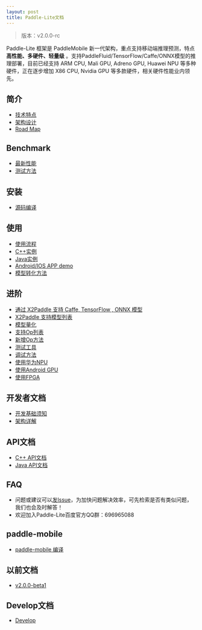 ```yaml
---
layout: post
title: Paddle-Lite文档
---
```


> 版本：v2.0.0-rc

Paddle-Lite 框架是 PaddleMobile 新一代架构，重点支持移动端推理预测，特点**高性能、多硬件、轻量级** 。支持PaddleFluid/TensorFlow/Caffe/ONNX模型的推理部署，目前已经支持 ARM CPU, Mali GPU, Adreno GPU, Huawei NPU 等多种硬件，正在逐步增加 X86 CPU, Nvidia GPU 等多款硬件，相关硬件性能业内领先。


## 简介

- [技术特点]({{site.baseurl}}/v2.0.0-rc/tech_highlights)
- [架构设计]({{site.baseurl}}/v2.0.0-rc/architecture)
- [Road Map]({{site.baseurl}}/v2.0.0-rc/roadmap)

## Benchmark

- [最新性能]({{site.baseurl}}/v2.0.0-rc/benchmark)
- [测试方法]({{site.baseurl}}/v2.0.0-rc/benchmark_tools)

## 安装

- [源码编译]({{site.baseurl}}/v2.0.0-rc/source_compile)

## 使用

- [使用流程]({{site.baseurl}}/v2.0.0-rc/tutorial)
- [C++实例]({{site.baseurl}}/v2.0.0-rc/cpp_demo)
- [Java实例]({{site.baseurl}}/v2.0.0-rc/java_demo)
- [Android/IOS APP demo](https://github.com/PaddlePaddle/Paddle-Lite-Demo)
- [模型转化方法]({{site.baseurl}}/v2.0.0-rc/model_optimize_tool)

## 进阶

- [通过 X2Paddle 支持 Caffe, TensorFlow , ONNX 模型]({{site.baseurl}}/v2.0.0-rc/x2paddle)
- [X2Paddle 支持模型列表]({{site.baseurl}}/v2.0.0-rc/x2paddle_models_doc)
- [模型量化]({{site.baseurl}}/v2.0.0-rc/model_quantization)
- [支持Op列表]({{site.baseurl}}/v2.0.0-rc/support_operation_list)
- [新增Op方法]({{site.baseurl}}/v2.0.0-rc/add_new_operation)
- [测试工具]({{site.baseurl}}/v2.0.0-rc/debug_tools)
- [调试方法]({{site.baseurl}}/v2.0.0-rc/debug_tools)
- [使用华为NPU]({{site.baseurl}}/v2.0.0-rc/npu)
- [使用Android GPU]({{site.baseurl}}/v2.0.0-rc/opencl)
- [使用FPGA]({{site.baseurl}}/v2.0.0-rc/fpga)

## 开发者文档

- [开发基础须知]({{site.baseurl}}/v2.0.0-rc/for-v2.0.0-rcer)
- [架构详解]({{site.baseurl}}/v2.0.0-rc/architecture-intro)

## API文档

- [C++ API文档]({{site.baseurl}}/v2.0.0-rc/cxx_api_doc)
- [Java API文档]({{site.baseurl}}/v2.0.0-rc/java_api_doc)

## FAQ

- 问题或建议可以[发Issue](https://github.com/PaddlePaddle/Paddle-Lite/issues)，为加快问题解决效率，可先检索是否有类似问题，我们也会及时解答！
- 欢迎加入Paddle-Lite百度官方QQ群：696965088

## paddle-mobile

- [paddle-mobile 编译]({{site.baseurl}}/v2.0.0-rc/mobile)

## 以前文档

- [v2.0.0-beta1]({{site.baseurl}}/v2.0.0-beta1/index)

## Develop文档

- [Develop]({{site.baseurl}}/develop/index)
